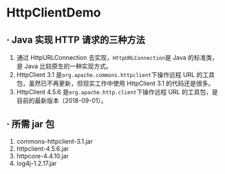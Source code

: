 # HttpClientDemo

## · Java 实现 HTTP 请求的三种方法

1. 通过 HttpURLConnection 去实现，`HttpURLConnection`是 Java 的标准类，是 Java 比较原生的一种实现方式。
2. HttpClient 3.1 是`org.apache.commons.httpclient`下操作远程 URL 的工具包，虽然已不再更新，但现实工作中使用 HttpClient 3.1 的代码还是很多。
3. HttpClient 4.5.6 是`org.apache.http.client`下操作远程 URL 的工具包，是目前的最新版本（2018-09-01）。

## · 所需 jar 包

1. commons-httpclient-3.1.jar
2. httpclient-4.5.6.jar
3. httpcore-4.4.10.jar
4. log4j-1.2.17.jar
